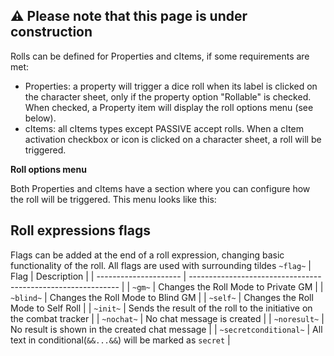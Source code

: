 ## :warning: Please note that this page is under construction

Rolls can be defined for Properties and cItems, if some requirements are met:
- Properties: a property will trigger a dice roll when its label is clicked on the character sheet, only if the property option "Rollable" is checked. When checked, a Property item will display the roll options menu (see below).
- cItems: all cItems types except PASSIVE accept rolls. When a cItem activation checkbox or icon is clicked on a character sheet, a roll will be triggered.

**Roll options menu**

Both Properties and cItems have a section where you can configure how the roll will be triggered. This menu looks like this:


## Roll expressions flags
Flags can be added at the end of a roll expression, changing basic functionality of the roll.
All flags are used with surrounding tildes `~flag~`
| Flag                  | Description                                                  |
| --------------------- | ------------------------------------------------------------ |
| `~gm~`                | Changes the Roll Mode to Private GM                          |
| `~blind~`             | Changes the Roll Mode to Blind GM                            |
| `~self~`              | Changes the Roll Mode to Self Roll                           |
| `~init~`              | Sends the result of the roll to the initiative on the combat tracker |
| `~nochat~`            | No chat message is created                                   |
| `~noresult~`          | No result is shown in the created chat message               |
| `~secretconditional~` | All text in conditional(`&&...&&`) will be marked as `secret` |